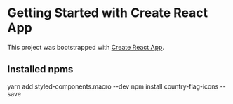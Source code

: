 # Getting Started with Create React App

This project was bootstrapped with [Create React App](https://github.com/facebook/create-react-app).

## Installed npms
yarn add styled-components.macro --dev
npm install country-flag-icons --save
